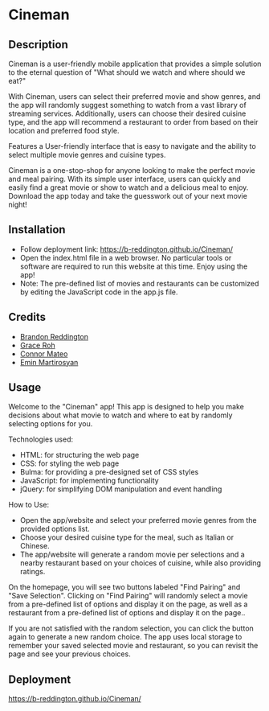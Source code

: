 # Cineman

## Description 
Cineman  is a user-friendly mobile application that provides a simple solution to the eternal question of "What should we watch and where should we eat?"

With Cineman, users can select their preferred movie and show genres, and the app will randomly suggest something to watch from a vast library of streaming services. Additionally, users can choose their desired cuisine type, and the app will recommend a restaurant to order from based on their location and preferred food style.

Features a User-friendly interface that is easy to navigate and the ability to select multiple movie genres and cuisine types.

Cineman is a one-stop-shop for anyone looking to make the perfect movie and meal pairing. With its simple user interface, users can quickly and easily find a great movie or show to watch and a delicious meal to enjoy. Download the app today and take the guesswork out of your next movie night!

<!-- Insert Photo of final design here -->

## Installation

* Follow deployment link: https://b-reddington.github.io/Cineman/
* Open the index.html file in a web browser.
No particular tools or software are required to run this website at this time. 
Enjoy using the app!
* Note: The pre-defined list of movies and restaurants can be customized by editing the JavaScript code in the app.js file.

## Credits
* [Brandon Reddington](https://github.com/b-reddington)
* [Grace Roh](https://github.com/graceee96)
* [Connor Mateo](https://github.com/cmateo99)
* [Emin Martirosyan](https://github.com/em1nm)

## Usage

Welcome to the "Cineman" app! This app is designed to help you make decisions about what movie to watch and where to eat by randomly selecting options for you.

Technologies used:

* HTML: for structuring the web page
* CSS: for styling the web page
* Bulma: for providing a pre-designed set of CSS styles
* JavaScript: for implementing functionality
* jQuery: for simplifying DOM manipulation and event handling

How to Use:

* Open the app/website and select your preferred movie genres from the provided options list.
* Choose your desired cuisine type for the meal, such as Italian or Chinese.
* The app/website will generate a random movie per selections and a nearby restaurant based on your choices of cuisine, while also providing ratings. 

On the homepage, you will see two buttons labeled "Find Pairing" and "Save Selection".
Clicking on "Find Pairing" will randomly select a movie from a pre-defined list of options and display it on the page, as well as a restaurant from a pre-defined list of options and display it on the page..

If you are not satisfied with the random selection, you can click the button again to generate a new random choice.
The app uses local storage to remember your saved selected movie and restaurant, so you can revisit the page and see your previous choices.

## Deployment

https://b-reddington.github.io/Cineman/